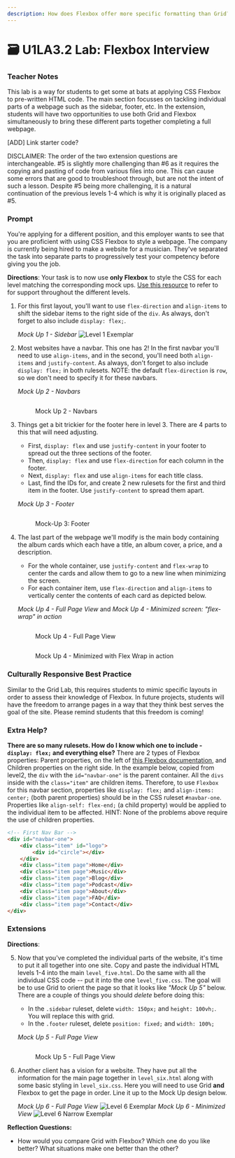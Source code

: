 ```yaml
---
description: How does Flexbox offer more specific formatting than Grid?
---
```


# 🗃 U1LA3.2 Lab: Flexbox Interview

### Teacher Notes

This lab is a way for students to get some at bats at applying CSS Flexbox to pre-written HTML code. The main section focusses on tackling individual parts of a webpage such as the sidebar, footer, etc. In the extension, students will have two opportunities to use both Grid and Flexbox simultaneously to bring these different parts together completing a full webpage.

\[ADD] Link starter code?

DISCLAIMER: The order of the two extension questions are interchangeable. #5 is slightly more challenging than #6 as it requires the copying and pasting of code from various files into one. This can cause some errors that are good to troubleshoot through, but are not the intent of such a lesson. Despite #5 being more challenging, it is a natural continuation of the previous levels 1-4 which is why it is originally placed as #5.

### Prompt

You're applying for a different position, and this employer wants to see that you are proficient with using CSS Flexbox to style a webpage. The company is currently being hired to make a website for a musician. They've separated the task into separate parts to progressively test your competency before giving you the job.

**Directions**: Your task is to now use **only Flexbox** to style the CSS for each level matching the corresponding mock ups. [Use this resource](https://css-tricks.com/snippets/css/a-guide-to-flexbox/) to refer to for support throughout the different levels.

1.  For this first layout, you'll want to use `flex-direction` and `align-items` to shift the sidebar items to the right side of the `div`. As always, don't forget to also include `display: flex;`.

    _Mock Up 1 - Sidebar_ ![Level 1 Exemplar](U1LAB3.2/U1LAB3.2-Starter/level1/exemplar/level1.png)
2.  Most websites have a navbar. This one has 2! In the first navbar you'll need to use `align-items`, and in the second, you'll need both `align-items` and `justify-content`. As always, don't forget to also include `display: flex;` in both rulesets. NOTE: the default `flex-direction` is `row`, so we don't need to specify it for these navbars.

    _Mock Up 2 - Navbars_&#x20;

    <figure><img src="U1LAB3.2/U1LAB3.2-Starter/level2/exemplar/level2.png" alt=""><figcaption><p>Mock Up 2 - Navbars</p></figcaption></figure>
3.  Things get a bit trickier for the footer here in level 3. There are 4 parts to this that will need adjusting.

    * First, `display: flex` and use `justify-content` in your footer to spread out the three sections of the footer.
    * Then, `display: flex` and use `flex-direction` for each column in the footer.
    * Next, `display: flex` and use `align-items` for each title class.
    * Last, find the IDs for, and create 2 new rulesets for the first and third item in the footer. Use `justify-content` to spread them apart.

    _Mock Up 3 - Footer_&#x20;

    <figure><img src="U1LAB3.2/U1LAB3.2-Starter/level3/exemplar/level3.png" alt=""><figcaption><p>Mock-Up 3: Footer</p></figcaption></figure>
4.  The last part of the webpage we'll modify is the main body containing the album cards which each have a title, an album cover, a price, and a description.

    * For the whole container, use `justify-content` and `flex-wrap` to center the cards and allow them to go to a new line when minimizing the screen.
    * For each container item, use `flex-direction` and `align-items` to vertically center the contents of each card as depicted below.

    _Mock Up 4 - Full Page View_  and _Mock Up 4 - Minimized screen: "flex-wrap" in action_&#x20;

    <figure><img src="U1LAB3.2/U1LAB3.2-Starter/level4/exemplar/full-screen.png" alt=""><figcaption><p>Mock Up 4 - Full Page View</p></figcaption></figure>

    <figure><img src="U1LAB3.2/U1LAB3.2-Starter/level4/exemplar/small-screen.png" alt=""><figcaption><p>Mock Up 4 - Minimized with Flex Wrap in action</p></figcaption></figure>

### Culturally Responsive Best Practice

Similar to the Grid Lab, this requires students to mimic specific layouts in order to assess their knowledge of Flexbox. In future projects, students will have the freedom to arrange pages in a way that they think best serves the goal of the site. Please remind students that this freedom is coming!

### Extra Help?

**There are so many rulesets. How do I know which one to include - `display: flex;` and everything else?** There are 2 types of Flexbox properties: Parent properties, on the left of [this Flexbox documentation](u1la3.2-lab-flexbox-interview.md), and Children properties on the right side. In the example below, copied from level2, the `div` with the `id="navbar-one"` is the parent container. All the `divs` inside with the `class="item"` are children items. Therefore, to use `Flexbox` for this navbar section, properties like `display: flex;` and `align-items: center;` (both parent properties) should be in the CSS ruleset `#navbar-one`. Properties like `align-self: flex-end;` (a child property) would be applied to the individual item to be affected. HINT: None of the problems above require the use of children properties.

```html
<!-- First Nav Bar -->
<div id="navbar-one">
    <div class="item" id="logo">
        <div id="circle"></div>
    </div>
    <div class="item page">Home</div>
    <div class="item page">Music</div>
    <div class="item page">Blog</div>
    <div class="item page">Podcast</div>
    <div class="item page">About</div>
    <div class="item page">FAQ</div>
    <div class="item page">Contact</div>
</div>
```

### Extensions

**Directions**:

5.  Now that you've completed the individual parts of the website, it's time to put it all together into one site. Copy and paste the individual HTML levels 1-4 into the main `level_five.html`. Do the same with all the individual CSS code -- put it into the one `level_five.css`. The goal will be to use Grid to orient the page so that it looks like _"Mock Up 5"_ below. There are a couple of things you should _delete_ before doing this:

    * In the `.sidebar` ruleset, delete `width: 150px;` and `height: 100vh;`. You will replace this with grid.
    * In the `.footer` ruleset, delete `position: fixed;` and `width: 100%;`

    _Mock Up 5 - Full Page View_&#x20;

    <figure><img src="U1LAB3.2/U1LAB3.2-Starter/level5/exemplar/level5.png" alt=""><figcaption><p>Mock Up 5 - Full Page View</p></figcaption></figure>
6.  Another client has a vision for a website. They have put all the information for the main page together in `level_six.html` along with some basic styling in `level_six.css`. Here you will need to use Grid **and** Flexbox to get the page in order. Line it up to the Mock Up design below.

    _Mock Up 6 - Full Page View_ ![Level 6 Exemplar](U1LAB3.2/U1LAB3.2-Starter/level6/exemplar/level6.png) _Mock Up 6 - Minimized View_ ![Level 6 Narrow Exemplar](U1LAB3.2/U1LAB3.2-Starter/level6/exemplar/level6.gif)

**Reflection Questions:**

* How would you compare Grid with Flexbox? Which one do you like better? What situations make one better than the other?
